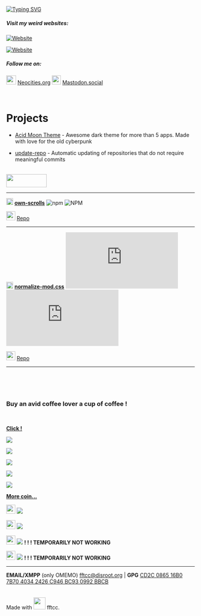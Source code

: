 
[![Typing SVG](https://readme-typing-svg.herokuapp.com?color=FF99CC&center=true&vCenter=true&multiline=true&height=94&lines=Hello+wanderer!+They+call+me;+FREAK+FROM+THE+COMPUTER+CLUB;fftcc+in+short)](https://git.io/typing-svg)

##### **Visit my weird websites**:

[![Website](https://img.shields.io/website?down_color=ed4e50&down_message=offline&label=ff99cc.art&style=flat-square&up_color=50ee80&up_message=online&url=https%3A%2F%2Fff99cc.art)](https://ff99cc.art)

[![Website](https://img.shields.io/website?down_color=ed4e50&down_message=offline&label=ff99cc.neocities.org&style=flat-square&up_color=50ee80&up_message=online&url=https%3A%2F%2Fff99cc.neocities.org)](https://ff99cc.neocities.org)

##### Follow me on:

<img src="https://git.disroot.org/fftcc/Buy-me-a-coffee/raw/main/badges/neocities.png" style="width:26px;height:24px;" /> [Neocities.org](https://neocities.org/site/ff99cc)
<img src="https://git.disroot.org/fftcc/Buy-me-a-coffee/raw/main/badges/mastodon.png" style="width:24px;" /> [Mastodon.social](https://mas.to/@fftcc)

<br>

# Projects
- [Acid Moon Theme](https://git.disroot.org/acidmoon/acidmoon-theme) - Awesome dark theme for more than 5 apps. Made with love for the old cyberpunk

- [update-repo](https://git.disroot.org/fftcc/update-repo) - Automatic updating of repositories that do not require meaningful commits

<br>

<img src="https://git.disroot.org/fftcc/Buy-me-a-coffee/raw/main/badges/npm-logo-red.png" style="width:108px; height:35px;"/>

---
<img src="https://git.disroot.org/fftcc/Buy-me-a-coffee/raw/main/badges/npm.png" style="width:18px;" /> [**own-scrolls**](https://www.npmjs.com/package/own-scrolls)  ![npm](https://img.shields.io/npm/v/own-scrolls?color=%239867f0&style=flat-square) ![NPM](https://img.shields.io/npm/l/own-scrolls?color=%23ff99cc&style=flat-square)

<img src="https://git.disroot.org/fftcc/Buy-me-a-coffee/raw/main/badges/git.png" style="width:24px;" /> [Repo](https://git.disroot.org/fftcc/own-scrolls)

---

<img src="https://git.disroot.org/fftcc/Buy-me-a-coffee/raw/main/badges/npm.png" style="width:18px;" /> [**normalize-mod.css**](https://www.npmjs.com/package/normalize-mod.css)  ![npm](https://img.shields.io/npm/v/normalize-mod.css?color=%239867f0&style=flat-square) ![NPM](https://img.shields.io/npm/l/normalize-mod.css?color=%23ff99cc&style=flat-square)

<img src="https://git.disroot.org/fftcc/Buy-me-a-coffee/raw/main/badges/git.png" style="width:24px;" /> [Repo](https://notabug.org/fftcc/normalize-mod.css)

---

<br>
<br>
<br>

### Buy an avid coffee lover a cup of coffee !
<br>

[**Click !**](https://git.disroot.org/fftcc/Buy-me-a-coffee/src/main/Buy-me-a-coffee.md)

[![](https://git.disroot.org/fftcc/Buy-me-a-coffee/raw/main/btc/btc.png)](https://git.disroot.org/fftcc/Buy-me-a-coffee/src/main/btc/btc.md)

[![](https://git.disroot.org/fftcc/Buy-me-a-coffee/raw/main/trx/trx-usdt.png)](https://git.disroot.org/fftcc/Buy-me-a-coffee/src/main/trx/trx.md)

[![](https://git.disroot.org/fftcc/Buy-me-a-coffee/raw/main/xmr/xmr.png)](https://git.disroot.org/fftcc/Buy-me-a-coffee/src/main/xmr/xmr.md)

[![](https://git.disroot.org/fftcc/Buy-me-a-coffee/raw/main/eth/eth.png)](https://git.disroot.org/fftcc/Buy-me-a-coffee/src/main/eth/eth.md)

[![](https://git.disroot.org/fftcc/Buy-me-a-coffee/raw/main/ltc/ltc.png)](https://git.disroot.org/fftcc/Buy-me-a-coffee/src/main/ltc/ltc.md)

[**More coin...**](https://git.disroot.org/fftcc/Buy-me-a-coffee/src/main/Buy-me-a-coffee.md)

<img src="https://git.disroot.org/fftcc/Buy-me-a-coffee/raw/main/badges/qiwi-logo.png" style="width:24px;" /> [![](https://git.disroot.org/fftcc/Buy-me-a-coffee/raw/main/badges/qiwi.png)](https://qiwi.com/n/RUSSI698)

<img src="https://git.disroot.org/fftcc/Buy-me-a-coffee/raw/main/badges/qiwi2-logo.png" style="width:24px;" /> [![](https://git.disroot.org/fftcc/Buy-me-a-coffee/raw/main/badges/qiwi-donate.png)](https://donate.qiwi.com/payin/copywtf)

<img src="https://git.disroot.org/fftcc/Buy-me-a-coffee/raw/main/badges/liberapay-logo.png" style="width:24px;" /> [![](https://git.disroot.org/fftcc/Buy-me-a-coffee/raw/main/badges/liberapay.png)](https://liberapay.com/fftcc/) **! ! ! TEMPORARILY NOT WORKING**

<img src="https://git.disroot.org/fftcc/Buy-me-a-coffee/raw/main/badges/ko-fi-logo.png" style="width:24px;" /> [![](https://git.disroot.org/fftcc/Buy-me-a-coffee/raw/main/badges/ko-fi.png)](https://ko-fi.com/fftcc) **! ! ! TEMPORARILY NOT WORKING**

---

**EMAIL/XMPP** (only OMEMO) <fftcc@disroot.org> | **GPG** [CD2C 0865 16B0 7B70 4034  2426 C946 BC93 0992 BBCB](https://git.disroot.org/fftcc/Buy-me-a-coffee/raw/branch/main/GPG.txt)
<br>
<br>
<br>
Made with <img src="https://git.disroot.org/fftcc/Buy-me-a-coffee/raw/main/badges/love.png" style="width:32px;" /> fftcc.

